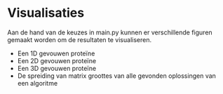 # Visualisaties

Aan de hand van de keuzes in main.py kunnen er verschillende figuren gemaakt worden om de resultaten te visualiseren.

* Een 1D gevouwen proteïne
* Een 2D gevouwen proteïne
* Een 3D gevouwen proteïne
* De spreiding van matrix groottes van alle gevonden oplossingen van een algoritme
